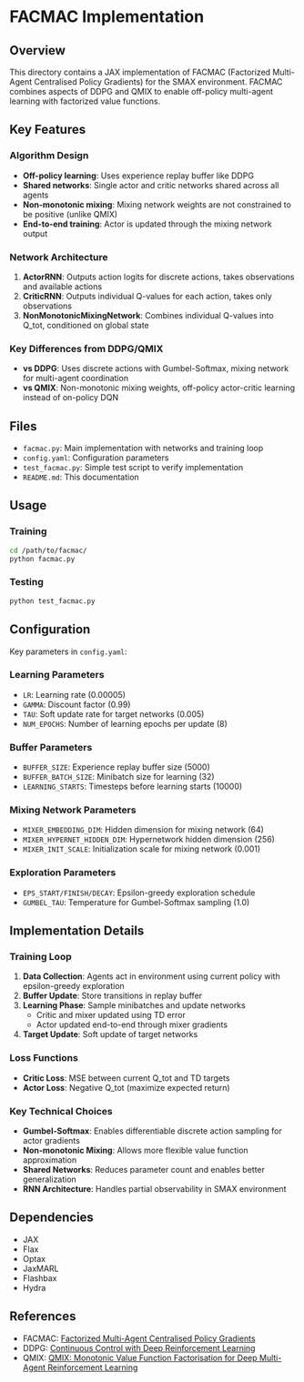 # FACMAC Implementation

## Overview

This directory contains a JAX implementation of FACMAC (Factorized Multi-Agent Centralised Policy Gradients) for the SMAX environment. FACMAC combines aspects of DDPG and QMIX to enable off-policy multi-agent learning with factorized value functions.

## Key Features

### Algorithm Design
- **Off-policy learning**: Uses experience replay buffer like DDPG
- **Shared networks**: Single actor and critic networks shared across all agents
- **Non-monotonic mixing**: Mixing network weights are not constrained to be positive (unlike QMIX)
- **End-to-end training**: Actor is updated through the mixing network output

### Network Architecture
1. **ActorRNN**: Outputs action logits for discrete actions, takes observations and available actions
2. **CriticRNN**: Outputs individual Q-values for each action, takes only observations  
3. **NonMonotonicMixingNetwork**: Combines individual Q-values into Q_tot, conditioned on global state

### Key Differences from DDPG/QMIX
- **vs DDPG**: Uses discrete actions with Gumbel-Softmax, mixing network for multi-agent coordination
- **vs QMIX**: Non-monotonic mixing weights, off-policy actor-critic learning instead of on-policy DQN

## Files

- `facmac.py`: Main implementation with networks and training loop
- `config.yaml`: Configuration parameters
- `test_facmac.py`: Simple test script to verify implementation
- `README.md`: This documentation

## Usage

### Training
```bash
cd /path/to/facmac/
python facmac.py
```

### Testing
```bash
python test_facmac.py
```

## Configuration

Key parameters in `config.yaml`:

### Learning Parameters
- `LR`: Learning rate (0.00005)
- `GAMMA`: Discount factor (0.99)
- `TAU`: Soft update rate for target networks (0.005)
- `NUM_EPOCHS`: Number of learning epochs per update (8)

### Buffer Parameters
- `BUFFER_SIZE`: Experience replay buffer size (5000)
- `BUFFER_BATCH_SIZE`: Minibatch size for learning (32)
- `LEARNING_STARTS`: Timesteps before learning starts (10000)

### Mixing Network Parameters
- `MIXER_EMBEDDING_DIM`: Hidden dimension for mixing network (64)
- `MIXER_HYPERNET_HIDDEN_DIM`: Hypernetwork hidden dimension (256)
- `MIXER_INIT_SCALE`: Initialization scale for mixing network (0.001)

### Exploration Parameters
- `EPS_START/FINISH/DECAY`: Epsilon-greedy exploration schedule
- `GUMBEL_TAU`: Temperature for Gumbel-Softmax sampling (1.0)

## Implementation Details

### Training Loop
1. **Data Collection**: Agents act in environment using current policy with epsilon-greedy exploration
2. **Buffer Update**: Store transitions in replay buffer
3. **Learning Phase**: Sample minibatches and update networks
   - Critic and mixer updated using TD error
   - Actor updated end-to-end through mixer gradients
4. **Target Update**: Soft update of target networks

### Loss Functions
- **Critic Loss**: MSE between current Q_tot and TD targets
- **Actor Loss**: Negative Q_tot (maximize expected return)

### Key Technical Choices
- **Gumbel-Softmax**: Enables differentiable discrete action sampling for actor gradients
- **Non-monotonic Mixing**: Allows more flexible value function approximation
- **Shared Networks**: Reduces parameter count and enables better generalization
- **RNN Architecture**: Handles partial observability in SMAX environment

## Dependencies

- JAX
- Flax
- Optax
- JaxMARL
- Flashbax
- Hydra

## References

- FACMAC: [Factorized Multi-Agent Centralised Policy Gradients](https://arxiv.org/abs/2003.06709)
- DDPG: [Continuous Control with Deep Reinforcement Learning](https://arxiv.org/abs/1509.02971)  
- QMIX: [QMIX: Monotonic Value Function Factorisation for Deep Multi-Agent Reinforcement Learning](https://arxiv.org/abs/1803.11485)

